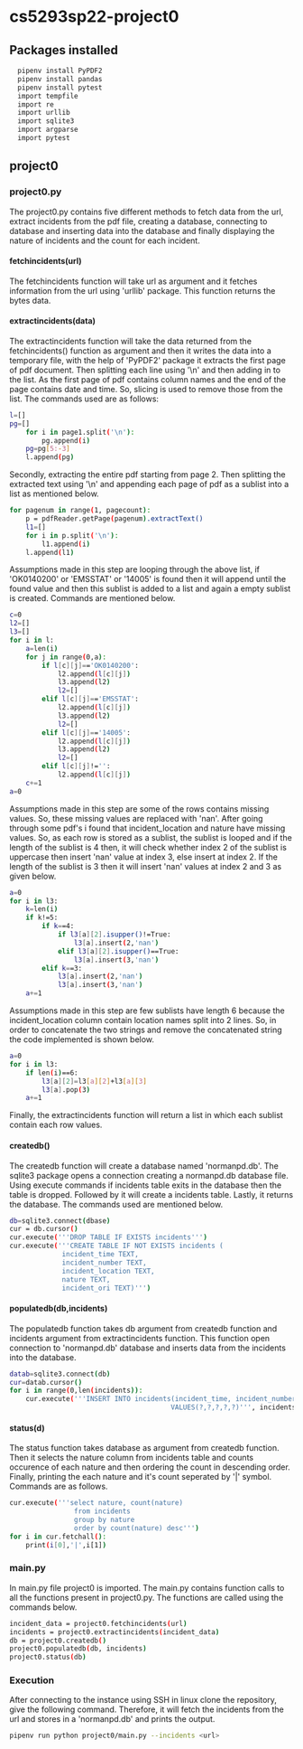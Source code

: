 # cs5293sp22-project0
## Packages installed
```bash
  pipenv install PyPDF2
  pipenv install pandas
  pipenv install pytest
  import tempfile
  import re
  import urllib
  import sqlite3
  import argparse
  import pytest
```
## project0
### project0.py
The project0.py contains five different methods to fetch data from the url, extract incidents from the pdf file, creating a database, connecting to database and inserting data into the database and finally displaying the nature of incidents and the count for each incident.
#### fetchincidents(url)
The fetchincidents function will take url as argument and it fetches information from the url using 'urllib' package. This function returns the bytes data.
#### extractincidents(data)
The extractincidents function will take the data returned from the fetchincidents() function as argument and then it writes the data into a temporary file, with the help of 'PyPDF2' package it extracts the first page of pdf document. Then splitting each line using '\n' and then adding in to the list. As the first page of pdf contains column names and the end of the page contains date and time. So, slicing is used to remove those from the list. The commands used are as follows:
```bash
l=[]
pg=[]
    for i in page1.split('\n'):
        pg.append(i)
    pg=pg[5:-3]
    l.append(pg)
```
Secondly, extracting the entire pdf starting from page 2. Then splitting the extracted text using '\n' and appending each page of pdf as a sublist into a list as mentioned below.
```bash
for pagenum in range(1, pagecount):
    p = pdfReader.getPage(pagenum).extractText()
    l1=[]
    for i in p.split('\n'):
        l1.append(i)
    l.append(l1)
```
Assumptions made in this step are looping through the above list, if 'OK0140200' or 'EMSSTAT' or '14005' is found then it will append until the found value and then this sublist is added to a list and again a empty sublist is created. Commands are mentioned below.
```bash
c=0
l2=[]
l3=[]
for i in l:
    a=len(i)
    for j in range(0,a):
        if l[c][j]=='OK0140200':
            l2.append(l[c][j])
            l3.append(l2)
            l2=[]
        elif l[c][j]=='EMSSTAT':
            l2.append(l[c][j])
            l3.append(l2)
            l2=[]
        elif l[c][j]=='14005':
            l2.append(l[c][j])
            l3.append(l2)
            l2=[]
        elif l[c][j]!='':
            l2.append(l[c][j])
    c+=1
a=0
```
Assumptions made in this step are some of the rows contains missing values. So, these missing values are replaced with 'nan'. After going through some pdf's i found that incident_location and nature have missing values. So, as each row is stored as a sublist, the sublist is looped and if the length of the sublist is 4 then, it will check whether index 2 of the sublist is uppercase then insert 'nan' value at index 3, else insert at index 2. If the length of the sublist is 3 then it will insert 'nan' values at index 2 and 3 as given below.
```bash
a=0
for i in l3:
    k=len(i)
    if k!=5:
        if k==4:
            if l3[a][2].isupper()!=True:
                l3[a].insert(2,'nan')
            elif l3[a][2].isupper()==True:
                l3[a].insert(3,'nan')
        elif k==3:
            l3[a].insert(2,'nan')
            l3[a].insert(3,'nan')
    a+=1
```
Assumptions made in this step are few sublists have length 6 because the incident_location column contain location names split into 2 lines. So, in order to concatenate the two strings and remove the concatenated string the code implemented is shown below.
```bash
a=0
for i in l3:
    if len(i)==6:
        l3[a][2]=l3[a][2]+l3[a][3]
        l3[a].pop(3)
    a+=1
```
Finally, the extractincidents function will return a list in which each sublist contain each row values.
#### createdb()
The createdb function will create a database named 'normanpd.db'. The sqlite3 package opens a connection creating a normanpd.db database file. Using execute commands if incidents table exits in the database then the table is dropped. Followed by it will create a incidents table. Lastly, it returns the database. The commands used are mentioned below.
```bash
db=sqlite3.connect(dbase)
cur = db.cursor()
cur.execute('''DROP TABLE IF EXISTS incidents''')
cur.execute('''CREATE TABLE IF NOT EXISTS incidents (
             incident_time TEXT,
             incident_number TEXT,
             incident_location TEXT,
             nature TEXT,
             incident_ori TEXT)''')
```
#### populatedb(db,incidents)
The populatedb function takes db argument from createdb function and incidents argument from extractincidents function. This function open connection to 'normanpd.db' database and inserts data from the incidents into the database.
```bash
datab=sqlite3.connect(db)
cur=datab.cursor()
for i in range(0,len(incidents)):
    cur.execute('''INSERT INTO incidents(incident_time, incident_number, incident_location, nature, incident_ori)
                                        VALUES(?,?,?,?,?)''', incidents[i])
```
#### status(d)
The status function takes database as argument from createdb function. Then it selects the nature column from incidents table and counts occurence of each nature and then ordering the count in descending order. Finally, printing the each nature and it's count seperated by '|' symbol. Commands are as follows.
```bash
cur.execute('''select nature, count(nature)
                from incidents
                group by nature
                order by count(nature) desc''')
for i in cur.fetchall():
    print(i[0],'|',i[1])
```
### main.py
In main.py file project0 is imported. The main.py contains function calls to all the functions present in project0.py. The functions are called using the commands below.
```bash
incident_data = project0.fetchincidents(url)
incidents = project0.extractincidents(incident_data)
db = project0.createdb()
project0.populatedb(db, incidents)
project0.status(db)
``` 
### Execution
After connecting to the instance using SSH in linux clone the repository, give the following command. Therefore, it will fetch the incidents from the url and stores in a 'normanpd.db' and prints the output.
```bash
pipenv run python project0/main.py --incidents <url>
```
